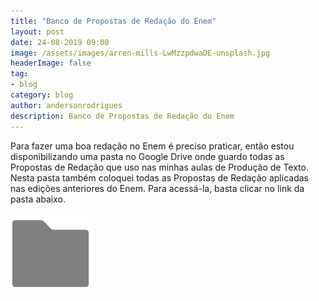 ```yaml
---
title: "Banco de Propostas de Redação do Enem"
layout: post
date: 24-08-2019 09:00
image: /assets/images/arren-mills-LwMzzpdwaDE-unsplash.jpg
headerImage: false
tag:
- blog
category: blog
author: andersonrodrigues
description: Banco de Propostas de Redação do Enem
---
```

Para fazer uma boa redação no Enem é preciso praticar, então estou disponibilizando uma pasta no Google Drive onde guardo todas as Propostas de Redação que uso nas minhas aulas de Produção de Texto. Nesta pasta também coloquei todas as Propostas de Redação aplicadas nas edições anteriores do Enem. Para acessá-la, basta clicar no link da pasta abaixo.

[![](/assets/images/iconfinder_Folder_-_Google_Docs_99854.png#center)	](https://drive.google.com/drive/folders/1sqTHvHw7u3VRnQzClc9gxNuEl-LkEt5m?usp=sharing)


